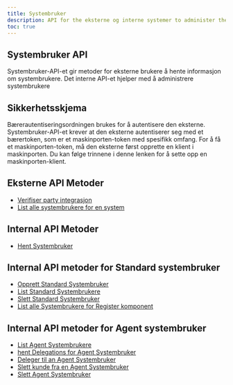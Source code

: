 ```yaml
---
title: Systembruker
description: API for the eksterne og interne systemer to administer the system user
toc: true
---
```


## Systembruker API
Systembruker-API-et gir metoder for eksterne brukere å hente informasjon om systembrukere. Det interne API-et hjelper med å administrere systembrukere

## Sikkerhetsskjema
Bærerautentiseringsordningen brukes for å autentisere den eksterne.
Systembruker-API-et krever at den eksterne autentiserer seg med et bærertoken, som er et maskinporten-token med spesifikk omfang.
For å få et maskinporten-token, må den eksterne først opprette en klient i maskinporten. Du kan følge trinnene i denne lenken for å sette opp en maskinporten-klient.

## Eksterne API Metoder

- [Verifiser party integrasjon](external#verifiser-party-integrasjon)
- [List alle systembrukere for en system](external#list-opp-alle-systembrukere-for-en-system)

## Internal API Metoder
- [Hent Systembruker](internal#hent-systembruker-etter-systembruker-id)

## Internal API metoder for Standard systembruker

- [Opprett Standard Systembruker](internal#opprett-en-standard-systembruker)
- [List Standard Systembrukere](internal#list-opp-standard-systembrukere-for-partiet)
- [Slett Standard Systembruker](internal#slett-standard-systembruker)
- [List alle Systembrukere for Register komponent](internal#list-alle-systembrukere-for-registerkomponent)

## Internal API metoder for Agent systembruker

- [List Agent Systembrukere](internal#list-opp-agent-systembrukere-for-partiet)
- [hent Delegations for Agent Systembruker](internal#hent-delegeringer-for-en-agent-systembruker)
- [Deleger til an Agent Systembruker](internal#deleger-til-en-agent-systembruker)
- [Slett kunde fra en Agent Systembruker](internal#slett-kunde-fra-en-agent-systembruker)
- [Slett Agent Systembruker](internal#slett-en-agent-system-bruker)
